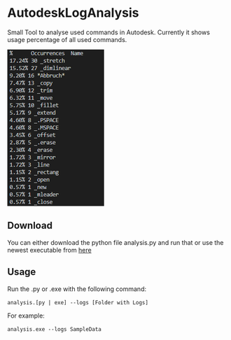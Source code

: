 # AutodeskLogAnalysis

Small Tool to analyse used commands in Autodesk. Currently it shows usage percentage of all used commands. 

![Exsample after execution](Images/WikiSample.png)

## Download

You can either download the python file analysis<span></span>.py and run that or use the newest executable from [here](https://github.com/Fenox/AutodeskLogAnalysis/releases)

## Usage

Run the .py or .exe with the following command:

```console
analysis.[py | exe] --logs [Folder with Logs]
```

For example:

```console
analysis.exe --logs SampleData
```
